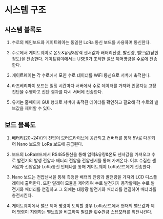 # 시스템 구조

## 시스템 블록도

1. 수로의 메인보드와 게이트웨이는 동일한 LoRa 통신 보드를 사용하여 통신한다.

2. 수로에서 게이트웨이로 온도&유량&압력 센서값과 배터리잔량, 발전량, 밸브값(닫힌 정도)을 전송한다. 
  게이트웨이에서는 USER가 조작한 밸브 제어명령을 수로에 전송한다.
3. 게이트웨이는 각 수로에서 모인 수로 데이터를 WiFi 통신으로 서버에 축적한다.

4. 라즈베리파이 보드는 일정 시간마다 서버에서 수로 데이터를 가져와 인공지능 고장 진단을 수행하고 진단 결과를 다시 서버에 전송한다.

5. 유저는 홈페이지 GUI 형태로 서버에 축적된 데이터를 확인하고 필요해 각 수로의 밸브값을 제어할 수 있다.


## 보드 블록도

1. 배터리(20~24V)의 전압이 모터드라이브에 공급되고 컨버터를 통해 5V로 다운되어 Nano 보드와 LoRa 보드에 공급된다. 

2. 보드의 LoRa보드에서 RS485통신을 통해 압력&유량&온도 센서값을 가져오고 수로 발전기의 발생 전압과 배터리 전압을 전압센서를 통해 가져온다. 
  이후 수집한 센서값과 전압값을 LoRa통신 안테나를 통해 게이트웨이 LoRa보드에게 전송한다.
  
3. Nano 보드는 전압센서을 통해 측정한 배터리 잔량과 발전량을 가져와 LCD 디스플레이에 출력한다. 
  또한 릴레이 모듈을 제어하여 수로 발전기가 동작할때는 수로 발전기와 배터리를 연결하고 그 외에는 태양광 발전기와 배터리를 연결하여 배터리를 충전시킨다.
  
4. 게이트웨이에서 밸브 제어 명령이 도착할 경우 LoRa보드에서 현재의 밸브값과 제어 명령이 지령하는 밸브값을 비교하여 필요한 횟수만큼 스텝모터를 회전시킨다.
